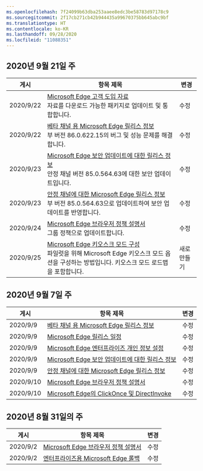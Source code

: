 ```yaml
---
ms.openlocfilehash: 7f24099b63dba253aaee8edc3be58783d97178c9
ms.sourcegitcommit: 2f17cb271cb42b944435a99670375bb645abc9bf
ms.translationtype: HT
ms.contentlocale: ko-KR
ms.lasthandoff: 09/28/2020
ms.locfileid: "11088351"
---
```

<!-- This file is generated automatically each week. Changes made to this file will be overwritten.-->




## 2020년 9월 21일 주


| 게시 |항목 제목 | 변경 |
|------|------------|--------|
| 2020/9/22 | [Microsoft Edge 고객 도입 자료](/DeployEdge/microsoft-edge-customer-adoption-kit)<br>자료를 다운로드 가능한 패키지로 업데이트 및 통합합니다. | 수정 |
| 2020/9/22 | [베타 채널 용 Microsoft Edge 릴리스 정보](/DeployEdge/microsoft-edge-relnote-beta-channel)<br>부 버전 86.0.622.15의 버그 및 성능 문제를 해결합니다. | 수정 |
| 2020/9/23 | [Microsoft Edge 보안 업데이트에 대한 릴리스 정보](/DeployEdge/microsoft-edge-relnotes-security)<br>안정 채널 버전 85.0.564.63에 대한 보안 업데이트입니다. | 수정 |
| 2020/9/23 | [안정 채널에 대한 Microsoft Edge 릴리스 정보](/DeployEdge/microsoft-edge-relnote-stable-channel)<br>부 버전 85.0.564.63으로 업데이트하여 보안 업데이트를 반영합니다. | 수정 |
| 2020/9/24 | [Microsoft Edge 브라우저 정책 설명서](/DeployEdge/microsoft-edge-policies)<br>그룹 정책으로 업데이트합니다. | 수정 |
| 2020/9/25 | [Microsoft Edge 키오스크 모드 구성](/DeployEdge/microsoft-edge-configure-kiosk-mode)<br>파일럿을 위해 Microsoft Edge 키오스크 모드 옵션을 구성하는 방법입니다. 키오스크 모드 로드맵을 포함합니다. | 새로 만들기 |


## 2020년 9월 7일 주


| 게시 |항목 제목 | 변경 |
|------|------------|--------|
| 2020/9/9 | [베타 채널 용 Microsoft Edge 릴리스 정보](/DeployEdge/microsoft-edge-relnote-beta-channel) | 수정 |
| 2020/9/9 | [Microsoft Edge 릴리스 일정](/DeployEdge/microsoft-edge-release-schedule) | 수정 |
| 2020/9/9 | [Microsoft Edge 엔터프라이즈 개인 정보 설정](/DeployEdge/microsoft-edge-enterprise-privacy-settings) | 수정 |
| 2020/9/9 | [Microsoft Edge 보안 업데이트에 대한 릴리스 정보](/DeployEdge/microsoft-edge-relnotes-security) | 수정 |
| 2020/9/9 | [안정 채널에 대한 Microsoft Edge 릴리스 정보](/DeployEdge/microsoft-edge-relnote-stable-channel) | 수정 |
| 2020/9/10 | [Microsoft Edge 브라우저 정책 설명서](/DeployEdge/microsoft-edge-policies) | 수정 |
| 2020/9/10 | [Microsoft Edge의 ClickOnce 및 DirectInvoke](/DeployEdge/edge-learn-more-co-di) | 수정 |


## 2020년 8월 31일의 주


| 게시 |항목 제목 | 변경 |
|------|------------|--------|
| 2020/9/2 | [Microsoft Edge 브라우저 정책 설명서](/DeployEdge/microsoft-edge-policies) | 수정 |
| 2020/9/2 | [엔터프라이즈용 Microsoft Edge 롤백](/DeployEdge/edge-learnmore-rollback) | 수정 |
